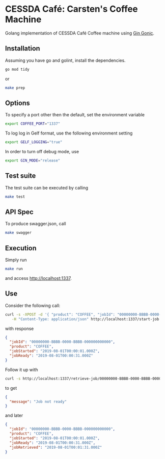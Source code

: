 # CESSDA Café: Carsten's Coffee Machine

Golang implementation of CESSDA Café Coffee machine using [Gin Gonic](https://github.com/gin-gonic/gin/).

## Installation

Assuming you have go and golint, install the dependencies.

```bash
go mod tidy
```
or
```bash
make prep
```

## Options

To specify a port other then the default, set the environment variable
```bash
export COFFEE_PORT="1337"
```

To log log in Gelf format, use the following environment setting
```bash
export GELF_LOGGING="true"
```

In order to turn off debug mode, use
```bash
export GIN_MODE="release"
```

## Test suite

The test suite can be executed by calling

```bash
make test
```

## API Spec

To produce swagger.json, call
```bash
make swagger
```


## Execution

Simply run

```bash
make run
```

and access <http://localhost:1337>.

## Use

Consider the following call:
```bash
curl -s -XPOST -d '{ "product": "COFFEE", "jobId": "00000000-BBBB-0000-BBBB-000000000000" }' \
   -H "Content-Type: application/json" http://localhost:1337/start-job
```
with response
```json
{
  "jobId": "00000000-BBBB-0000-BBBB-000000000000",
  "product": "COFFEE",
  "jobStarted": "2019-08-01T00:00:01.000Z",
  "jobReady": "2019-08-01T00:00:31.000Z"
}
```

Follow it up with
```bash
curl -s http://localhost:1337/retrieve-job/00000000-BBBB-0000-BBBB-000000000000
```
to get
```json
{
  "message": "Job not ready"
}
```
and later
```json
{
  "jobId": "00000000-BBBB-0000-BBBB-000000000000",
  "product": "COFFEE",
  "jobStarted": "2019-08-01T00:00:01.000Z",
  "jobReady": "2019-08-01T00:00:31.000Z",
  "jobRetrieved": "2019-08-01T00:01:31.000Z"
}
```

